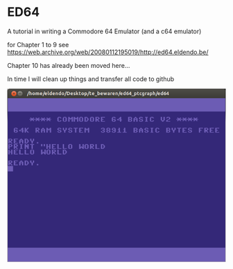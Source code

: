 # ED64
A tutorial in writing a Commodore 64 Emulator (and a c64 emulator)

for Chapter 1 to 9 see https://web.archive.org/web/20080112195019/http://ed64.eldendo.be/  

Chapter 10 has already been moved here...  
  
In time I will clean up things and transfer all code to github  

![screenshot](./ed64.png)
